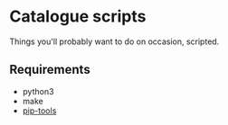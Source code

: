 # Catalogue scripts

Things you'll probably want to do on occasion, scripted.

## Requirements

* python3
* make
* [pip-tools](https://github.com/jazzband/pip-tools)
